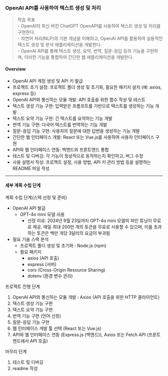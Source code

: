 ### OpenAI API를 사용하여 텍스트 생성 및 처리

> 학습 목표  
> \- OpenAI의 최신 버전 ChatGPT OpenAPI를 사용하여 텍스트 생성 및 처리를 구현한다.  
> \- 자연어 처리(NLP)의 기본 개념을 이해하고, OpenAI API를 활용하여 실용적인 텍스트 생성 및 분석 애플리케이션을 개발한다.  
> \- OpenAI API를 통해 텍스트 생성, 요약, 번역, 질문-응답 등의 기능을 구현하며, 이러한 기능을 통합하여 간단한 웹 애플리케이션을 개발한다. 

#### Overview

*   OpenAI API 계정 생성 및 API 키 발급
*   프로젝트 초기 설정: 프로젝트 폴더 생성 및 초기화, 필요한 패키지 설치 (예: axios, express 등)
*   OpenAI API와 통신하는 모듈 개발: API 호출을 위한 함수 작성 및 테스트
*   텍스트 생성 기능 구현: 입력받은 프롬프트를 기반으로 텍스트를 생성하는 기능 개발
*   텍스트 요약 기능 구현: 긴 텍스트를 요약하는 기능 개발
*   번역 기능 구현: 다국어 텍스트를 번역하는 기능 개발
*   질문-응답 기능 구현: 사용자의 질문에 대한 답변을 생성하는 기능 개발
*   간단한 웹 인터페이스 개발: React 또는 Vue.js를 사용하여 사용자 인터페이스 구현
*   API와 웹 인터페이스 연동: 백엔드와 프론트엔드 통합
*   테스트 및 디버깅: 각 기능이 정상적으로 동작하는지 확인하고, 버그 수정
*   사용 설명서 작성: 프로젝트 설정, 사용 방법, API 키 관리 방법 등을 설명하는 README 파일 작성

* * *

#### 세부 계획 수립 단계

계획 수립 단계(스택 선정 및 준비)

*   OpenAI API 발급
    *   GPT-4o mini 모델 사용
        *   선정 이유: 2024년 9월 23일까지 GPT-4o mini 모델의 파인 튜닝이 무료로 제공. 매일 최대 200만 개의 토큰을 무료로 사용할 수 있으며, 이를 초과하는 토큰은 백만 개당 3달러의 요금이 부과됨
*   필요 기술 스택 분석
    *   프로젝트 폴더 생성 및 초기화 : Node.js (npm)
    *   필요 패키지
        *   axios (API 호출)
        *   express (서버)
        *   cors (Cross-Origin Resource Sharing)
        *   dotenv (환경 변수 관리)

프로젝트 진행 단계

1.  OpenAI API와 통신하는 모듈 개발 : Axios (API 호출을 위한 HTTP 클라이언트)
2.  텍스트 생성 기능 구현
3.  텍스트 요약 기능 구현
4.  번역 기능 구현 (언어 선정)
5.  질문-응답 기능 구현
6.  웹 인터페이스 개발 툴 선택 (React 또는 Vue.js)
7.  API와 웹 인터페이스 연동 (Express.js (백엔드)), Axios 또는 Fetch API (프론트엔드에서 API 호출)

마무리 단계

1.  테스트 및 디버깅
2.  readme 작성